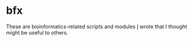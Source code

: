bfx
==========

These are bioinformatics-related scripts and modules [I](http://github.com/NickSto/) wrote that I thought might be useful to others.

